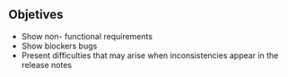 ## Objetives 

- Show  non- functional requirements
- Show blockers bugs
- Present difficulties that may arise when inconsistencies appear in the release notes

